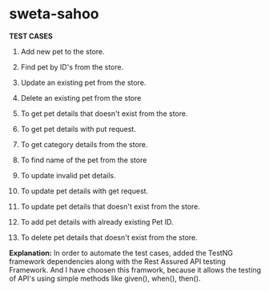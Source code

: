 # sweta-sahoo
**TEST CASES**

1. Add new pet to the store.

2. Find pet by ID's from the store.

3. Update an existing pet from the store.

4. Delete an existing pet from the store

5. To get pet details that doesn't exist from the store.

6. To get pet details with put request.

7. To get category details from the store.

8. To find name of the pet from the store

9. To update invalid pet details.

10. To update pet details with get request.

11. To update pet details that doesn't exist from the store.

12. To add pet details with already existing Pet ID.

13. To delete pet details that doesn't exist from the store.




**Explanation:**
In order to automate the test cases, added the TestNG framework dependencies along with the Rest Assured API testing Framework. And I have choosen this framwork, because it allows the testing of API's using simple methods like given(), when(), then().

